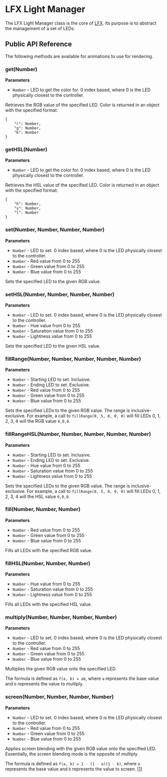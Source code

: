 # LFX Light Manager

The LFX Light Manager class is the core of [LFX](https://github.com/andrewmunsell/lfx). Its purpose is to abstract the management of a set of LEDs.

## Public API Reference

The following methods are available for animations to use for rendering.

### get(Number)

**Parameters**

- `Number` - LED to get the color for. 0 index based, where 0 is the LED physically closest to the controller.

Retrieves the RGB value of the specified LED. Color is returned in an object with the specified format:

```
{
	"r": Number,
	"g": Number,
	"b": Number
}
```

### getHSL(Number)

**Parameters**

- `Number` - LED to get the color for. 0 index based, where 0 is the LED physically closest to the controller.

Retrieves the HSL value of the specified LED. Color is returned in an object with the specified format:

```
{
	"h": Number,
	"s": Number,
	"l": Number
}
```

### set(Number, Number, Number, Number)

**Parameters**

- `Number` - LED to set. 0 index based, where 0 is the LED physically closest to the controller.
- `Number` - Red value from 0 to 255
- `Number` - Green value from 0 to 255
- `Number` - Blue value from 0 to 255

Sets the specified LED to the given RGB value.

### setHSL(Number, Number, Number, Number)

**Parameters**

- `Number` - LED to set. 0 index based, where 0 is the LED physically closest to the controller.
- `Number` - Hue value from 0 to 255
- `Number` - Saturation value from 0 to 255
- `Number` - Lightness value from 0 to 255

Sets the specified LED to the given HSL value.

### fillRange(Number, Number, Number, Number, Number)

**Parameters**

- `Number` - Starting LED to set. Inclusive.
- `Number` - Ending LED to set. Exclusive.
- `Number` - Red value from 0 to 255
- `Number` - Green value from 0 to 255
- `Number` - Blue value from 0 to 255

Sets the specified LEDs to the given RGB value. The range is inclusive-exclusive. For example, a call to `fillRange(0, 5, 0, 0, 0)` will fill LEDs 0, 1, 2, 3, 4 will the RGB value `0,0,0`.

### fillRangeHSL(Number, Number, Number, Number, Number)

**Parameters**

- `Number` - Starting LED to set. Inclusive.
- `Number` - Ending LED to set. Exclusive.
- `Number` - Hue value from 0 to 255
- `Number` - Saturation value from 0 to 255
- `Number` - Lightness value from 0 to 255

Sets the specified LEDs to the given RGB value. The range is inclusive-exclusive. For example, a call to `fillRange(0, 5, 0, 0, 0)` will fill LEDs 0, 1, 2, 3, 4 will the HSL value `0,0,0`.

### fill(Number, Number, Number)

**Parameters**

- `Number` - Red value from 0 to 255
- `Number` - Green value from 0 to 255
- `Number` - Blue value from 0 to 255

Fills all LEDs with the specified RGB value.

### fillHSL(Number, Number, Number)

**Parameters**

- `Number` - Hue value from 0 to 255
- `Number` - Saturation value from 0 to 255
- `Number` - Lightness value from 0 to 255

Fills all LEDs with the specified HSL value.

### multiply(Number, Number, Number, Number)

**Parameters**

- `Number` - LED to set. 0 index based, where 0 is the LED physically closest to the controller.
- `Number` - Red value from 0 to 255
- `Number` - Green value from 0 to 255
- `Number` - Blue value from 0 to 255

Multiplies the given RGB value onto the specified LED.

The formula is defined as `f(a, b) = ab`, where `a` represents the base value and `b` represents the value to multiply.

### screen(Number, Number, Number, Number)

**Parameters**

- `Number` - LED to set. 0 index based, where 0 is the LED physically closest to the controller.
- `Number` - Red value from 0 to 255
- `Number` - Green value from 0 to 255
- `Number` - Blue value from 0 to 255

Applies screen blending with the given RGB value onto the specified LED. Essentially, the screen blending mode is the opposite of multiply.

The formula is defined as `f(a, b) = 1 - (1 - a)(1 - b)`, where `a` represents the base value and `b` represents the value to screen. [[1]](https://en.wikipedia.org/wiki/Blend_modes#Screen)

